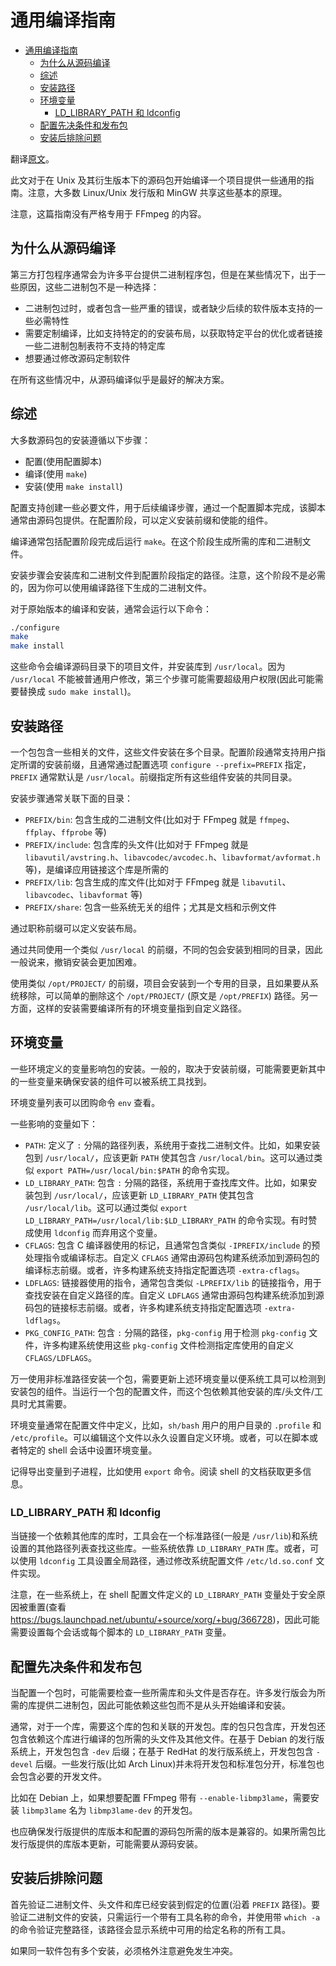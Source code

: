 # 通用编译指南

- [通用编译指南](#通用编译指南)
  - [为什么从源码编译](#为什么从源码编译)
  - [综述](#综述)
  - [安装路径](#安装路径)
  - [环境变量](#环境变量)
    - [LD_LIBRARY_PATH 和 ldconfig](#ld_library_path-和-ldconfig)
  - [配置先决条件和发布包](#配置先决条件和发布包)
  - [安装后排除问题](#安装后排除问题)

翻译[原文](https://trac.ffmpeg.org/wiki/CompilationGuide/Generic)。

此文对于在 Unix 及其衍生版本下的源码包开始编译一个项目提供一些通用的指南。注意，大多数 Linux/Unix 发行版和 MinGW 共享这些基本的原理。

注意，这篇指南没有严格专用于 FFmpeg 的内容。

## 为什么从源码编译

第三方打包程序通常会为许多平台提供二进制程序包，但是在某些情况下，出于一些原因，这些二进制包不是一种选择：

- 二进制包过时，或者包含一些严重的错误，或者缺少后续的软件版本支持的一些必需特性
- 需要定制编译，比如支持特定的的安装布局，以获取特定平台的优化或者链接一些二进制包制表符不支持的特定库
- 想要通过修改源码定制软件

在所有这些情况中，从源码编译似乎是最好的解决方案。

## 综述

大多数源码包的安装遵循以下步骤：

- 配置(使用配置脚本)
- 编译(使用 `make`)
- 安装(使用 `make install`)

配置支持创建一些必要文件，用于后续编译步骤，通过一个配置脚本完成，该脚本通常由源码包提供。在配置阶段，可以定义安装前缀和使能的组件。

编译通常包括配置阶段完成后运行 `make`。在这个阶段生成所需的库和二进制文件。

安装步骤会安装库和二进制文件到配置阶段指定的路径。注意，这个阶段不是必需的，因为你可以使用编译路径下生成的二进制文件。

对于原始版本的编译和安装，通常会运行以下命令：

```sh
./configure
make
make install
```

这些命令会编译源码目录下的项目文件，并安装库到 `/usr/local`。因为 `/usr/local` 不能被普通用户修改，第三个步骤可能需要超级用户权限(因此可能需要替换成 `sudo make install`)。

## 安装路径

一个包包含一些相关的文件，这些文件安装在多个目录。配置阶段通常支持用户指定所谓的安装前缀，且通常通过配置选项 `configure --prefix=PREFIX` 指定，`PREFIX` 通常默认是 `/usr/local`。前缀指定所有这些组件安装的共同目录。

安装步骤通常关联下面的目录：

- `PREFIX/bin`: 包含生成的二进制文件(比如对于 FFmpeg 就是 `ffmpeg`、`ffplay`、`ffprobe` 等)
- `PREFIX/include`: 包含库的头文件(比如对于 FFmpeg 就是 `libavutil/avstring.h`、`libavcodec/avcodec.h`、`libavformat/avformat.h` 等)，是编译应用链接这个库是所需的
- `PREFIX/lib`: 包含生成的库文件(比如对于 FFmpeg 就是 `libavutil`、`libavcodec`、`libavformat` 等)
- `PREFIX/share`: 包含一些系统无关的组件；尤其是文档和示例文件

通过职称前缀可以定义安装布局。

通过共同使用一个类似 `/usr/local` 的前缀，不同的包会安装到相同的目录，因此一般说来，撤销安装会更加困难。

使用类似 `/opt/PROJECT/` 的前缀，项目会安装到一个专用的目录，且如果要从系统移除，可以简单的删除这个 `/opt/PROJECT/` (原文是 `/opt/PREFIX`) 路径。另一方面，这样的安装需要编译所有的环境变量指到自定义路径。

## 环境变量

一些环境定义的变量影响包的安装。一般的，取决于安装前缀，可能需要更新其中的一些变量来确保安装的组件可以被系统工具找到。

环境变量列表可以团购命令 `env` 查看。

一些影响的变量如下：

- `PATH`: 定义了 `:` 分隔的路径列表，系统用于查找二进制文件。比如，如果安装包到 `/usr/local/`，应该更新 `PATH` 使其包含 `/usr/local/bin`。这可以通过类似 `export PATH=/usr/local/bin:$PATH` 的命令实现。
- `LD_LIBRARY_PATH`: 包含 `:` 分隔的路径，系统用于查找库文件。比如，如果安装包到 `/usr/local/`，应该更新 `LD_LIBRARY_PATH` 使其包含 `/usr/local/lib`。这可以通过类似 `export LD_LIBRARY_PATH=/usr/local/lib:$LD_LIBRARY_PATH` 的命令实现。有时赞成使用 `ldconfig` 而弃用这个变量。
- `CFLAGS`: 包含 C 编译器使用的标记，且通常包含类似 `-IPREFIX/include` 的预处理指令或编译标志。自定义 `CFLAGS` 通常由源码包构建系统添加到源码包的编译标志前缀。或者，许多构建系统支持指定配置选项 `-extra-cflags`。
- `LDFLAGS`: 链接器使用的指令，通常包含类似 `-LPREFIX/lib` 的链接指令，用于查找安装在自定义路径的库。自定义 `LDFLAGS` 通常由源码包构建系统添加到源码包的链接标志前缀。或者，许多构建系统支持指定配置选项 `-extra-ldflags`。
- `PKG_CONFIG_PATH`: 包含 `:` 分隔的路径，`pkg-config` 用于检测 `pkg-config` 文件，许多构建系统使用这些 `pkg-config` 文件检测指定库使用的自定义 `CFLAGS/LDFLAGS`。

万一使用非标准路径安装一个包，需要更新上述环境变量以便系统工具可以检测到安装包的组件。当运行一个包的配置文件，而这个包依赖其他安装的库/头文件/工具时尤其需要。

环境变量通常在配置文件中定义，比如，`sh/bash` 用户的用户目录的 `.profile` 和 `/etc/profile`。可以编辑这个文件以永久设置自定义环境。或者，可以在脚本或者特定的 shell 会话中设置环境变量。

记得导出变量到子进程，比如使用 `export` 命令。阅读 shell 的文档获取更多信息。

### LD_LIBRARY_PATH 和 ldconfig

当链接一个依赖其他库的库时，工具会在一个标准路径(一般是 `/usr/lib`)和系统设置的其他路径列表查找这些库。一些系统依靠 `LD_LIBRARY_PATH` 库。或者，可以使用 `ldconfig` 工具设置全局路径，通过修改系统配置文件 `/etc/ld.so.conf` 文件实现。

注意，在一些系统上，在 shell 配置文件定义的 `LD_LIBRARY_PATH` 变量处于安全原因被重置(查看 <https://bugs.launchpad.net/ubuntu/+source/xorg/+bug/366728>)，因此可能需要设置每个会话或每个脚本的 `LD_LIBRARY_PATH` 变量。

## 配置先决条件和发布包

当配置一个包时，可能需要检查一些所需库和头文件是否存在。许多发行版会为所需的库提供二进制包，因此可能依赖这些包而不是从头开始编译和安装。

通常，对于一个库，需要这个库的包和关联的开发包。库的包只包含库，开发包还包含依赖这个库进行编译的包所需的头文件及其他文件。在基于 Debian 的发行版系统上，开发包包含 `-dev` 后缀；在基于 RedHat 的发行版系统上，开发包包含 `-devel` 后缀。一些发行版(比如 Arch Linux)并未将开发包和标准包分开，标准包也会包含必要的开发文件。

比如在 Debian 上，如果想要配置 FFmpeg 带有 `--enable-libmp3lame`，需要安装 `libmp3lame` 名为 `libmp3lame-dev` 的开发包。

也应确保发行版提供的库版本和配置的源码包所需的版本是兼容的。如果所需包比发行版提供的库版本更新，可能需要从源码安装。

## 安装后排除问题

首先验证二进制文件、头文件和库已经安装到假定的位置(沿着 `PREFIX` 路径)。要验证二进制文件的安装，只需运行一个带有工具名称的命令，并使用带 `which -a` 的命令验证完整路径，该路径会显示系统中可用的给定名称的所有工具。

如果同一软件包有多个安装，必须格外注意避免发生冲突。

